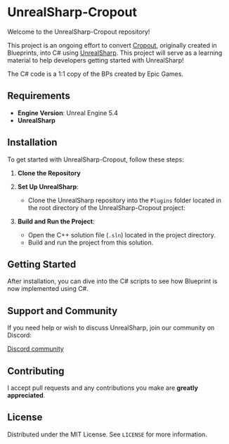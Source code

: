 # UnrealSharp-Cropout

Welcome to the UnrealSharp-Cropout repository! 

This project is an ongoing effort to convert [Cropout](https://www.unrealengine.com/en-US/blog/cropout-casual-rts-game-sample-project), originally created in Blueprints, into C# using [UnrealSharp](https://github.com/UnrealSharp/UnrealSharp). This project will serve as a learning material to help developers getting started with UnrealSharp!

The C# code is a 1:1 copy of the BPs created by Epic Games.

## Requirements

- **Engine Version**: Unreal Engine 5.4
- **UnrealSharp**

## Installation

To get started with UnrealSharp-Cropout, follow these steps:

1. **Clone the Repository**

2. **Set Up UnrealSharp**:
    - Clone the UnrealSharp repository into the `Plugins` folder located in the root directory of the UnrealSharp-Cropout project:

3. **Build and Run the Project**:
    - Open the C++ solution file (`.sln`) located in the project directory.
    - Build and run the project from this solution.

## Getting Started

After installation, you can dive into the C# scripts to see how Blueprint is now implemented using C#.

## Support and Community

If you need help or wish to discuss UnrealSharp, join our community on Discord:

[Discord community](https://discord.gg/HQuJUYFxeV)

## Contributing
I accept pull requests and any contributions you make are **greatly appreciated**.

## License
Distributed under the MIT License. See `LICENSE` for more information.
